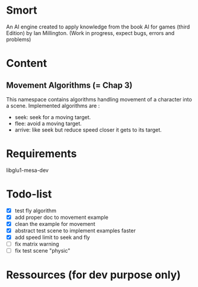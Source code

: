 # Smort
An AI engine created to apply knowledge from the book AI for games (third Edition) by Ian Millington.
(Work in progress, expect bugs, errors and problems)

# Content

## Movement Algorithms (= Chap 3)

This namespace contains algorithms handling movement of a character into a scene.
Implemented algorithms are :
- seek: seek for a moving target.
- flee: avoid a moving target.
- arrive: like seek but reduce speed closer it gets to its target.

# Requirements
libglu1-mesa-dev

# Todo-list

- [x] test fly algorithm
- [x] add proper doc to movement example
- [x] clean the example for movement
- [x] abstract test scene to implement examples faster
- [x] add speed limit to seek and fly
- [ ] fix matrix warning
- [ ] fix test scene "physic"

# Ressources (for dev purpose only)
